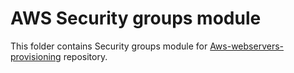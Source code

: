 # AWS Security groups module

This folder contains Security groups module for [Aws-webservers-provisioning](https://github.com/mbageri/Aws-webservers-provisioning)  repository.

